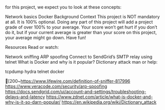 for this project, we expect you to look at these concepts:

Network basics
Docker
Background Context
This project is NOT mandatory at all. It is 100% optional. Doing any part of this project will add a project grade of over 100% to your average. Your score won’t get hurt if you don’t do it, but if your current average is greater than your score on this project, your average might go down. Have fun!

Resources
Read or watch:

Network sniffing
ARP spoofing
Connect to SendGrid’s SMTP relay using telnet
What is Docker and why is it popular?
Dictionary attack
man or help:

tcpdump
hydra
telnet
docker

[200~https://www.lifewire.com/definition-of-sniffer-817996
https://www.veracode.com/security/arp-spoofing
https://docs.sendgrid.com/ui/account-and-settings/troubleshooting-delays-and-latency
https://www.zdnet.com/article/what-is-docker-and-why-is-it-so-darn-popular/
https://en.wikipedia.org/wiki/Dictionary_attack
